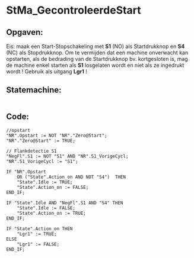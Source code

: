 # StMa_GecontroleerdeStart
## Opgaven:
Eis: maak een Start-Stopschakeling met **S1** (NO) als Startdrukknop en **S4** (NC) als Stopdrukknop.
Om te vermijden dat een machine onverwacht kan opstarten, als de bedrading van de Startdrukknop bv. kortgesloten is, mag de machine enkel starten als **S1** losgelaten wordt en niet
als ze ingedrukt wordt ! Gebruik als uitgang **Lgr1** !

## Statemachine:
![]()
## Code:
```SCL
//opstart
"NR".Opstart := NOT "NR"."Zero@Start";
"NR"."Zero@Start" := TRUE;

// Flankdetectie S1
"NegFl".S1 := NOT "S1" AND "NR".S1_VorigeCycl;
"NR".S1_VorigeCycl := "S1";

IF "NR".Opstart
    OR ("State".Action_on AND NOT "S4")  THEN
    "State".Idle := TRUE;
    "State".Action_on := FALSE;
END_IF;

IF "State".Idle AND "NegFl".S1 AND "S4" THEN
    "State".Idle := FALSE;
    "State".Action_on := TRUE;
END_IF;

IF "State".Action_on THEN
    "Lgr1" := TRUE;
ELSE
    "Lgr1" := FALSE;
END_IF;
```